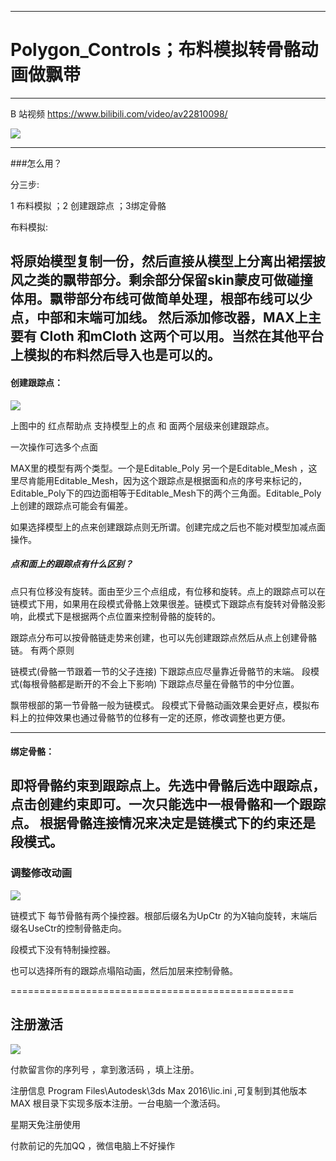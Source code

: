 

---
# Polygon_Controls；布料模拟转骨骼动画做飘带
-------------
B 站视频 https://www.bilibili.com/video/av22810098/

![](https://github.com/4698to/Joetime.linetool.bar/blob/master/polygon_controls/2018041520545.png)

-------------------------------
###怎么用？

分三步:

1 布料模拟 ；2 创建跟踪点 ；3绑定骨骼

布料模拟:

 将原始模型复制一份，然后直接从模型上分离出裙摆披风之类的飘带部分。剩余部分保留skin蒙皮可做碰撞体用。飘带部分布线可做简单处理，根部布线可以少点，中部和末端可加线。 然后添加修改器，MAX上主要有 Cloth 和mCloth 这两个可以用。当然在其他平台上模拟的布料然后导入也是可以的。
--------------------------------------------------------------------------------------------------------------------------------
#### 创建跟踪点：

![](https://github.com/4698to/Joetime.linetool.bar/blob/master/polygon_controls/3.png)

上图中的 红点帮助点
支持模型上的点 和 面两个层级来创建跟踪点。

一次操作可选多个点面

MAX里的模型有两个类型。一个是Editable_Poly 另一个是Editable_Mesh ，这里尽肯能用Editable_Mesh，因为这个跟踪点是根据面和点的序号来标记的，Editable_Poly下的四边面相等于Editable_Mesh下的两个三角面。Editable_Poly上创建的跟踪点可能会有偏差。

如果选择模型上的点来创建跟踪点则无所谓。创建完成之后也不能对模型加减点面操作。

##### 点和面上的跟踪点有什么区别？
点只有位移没有旋转。面由至少三个点组成，有位移和旋转。点上的跟踪点可以在链模式下用，如果用在段模式骨骼上效果很差。链模式下跟踪点有旋转对骨骼没影响，此模式下是根据两个点位置来控制骨骼的旋转的。

跟踪点分布可以按骨骼链走势来创建，也可以先创建跟踪点然后从点上创建骨骼链。
有两个原则

 链模式(骨骼一节跟着一节的父子连接) 下跟踪点应尽量靠近骨骼节的末端。
 段模式(每根骨骼都是断开的不会上下影响) 下跟踪点尽量在骨骼节的中分位置。

 飘带根部的第一节骨骼一般为链模式。
 段模式下骨骼动画效果会更好点，模拟布料上的拉伸效果也通过骨骼节的位移有一定的还原，修改调整也更方便。

--------------------------------------------------------------------------------------------------------------------------------

#### 绑定骨骼：

 即将骨骼约束到跟踪点上。先选中骨骼后选中跟踪点，点击创建约束即可。一次只能选中一根骨骼和一个跟踪点。
 根据骨骼连接情况来决定是链模式下的约束还是段模式。
----------------------------------------------------------------------------------

### 调整修改动画

![](https://github.com/4698to/Joetime.linetool.bar/blob/master/polygon_controls/4.png)

链模式下 每节骨骼有两个操控器。根部后缀名为UpCtr 的为X轴向旋转，末端后缀名UseCtr的控制骨骼走向。

段模式下没有特制操控器。

也可以选择所有的跟踪点塌陷动画，然后加层来控制骨骼。

=================================================
## 注册激活

![](https://github.com/4698to/Godbook/blob/master/img/1516971249924.jpg)

付款留言你的序列号 ，拿到激活码 ，填上注册。

注册信息 Program Files\Autodesk\3ds Max 2016\lic.ini ,可复制到其他版本 MAX 根目录下实现多版本注册。一台电脑一个激活码。

星期天免注册使用

付款前记的先加QQ ，微信电脑上不好操作

